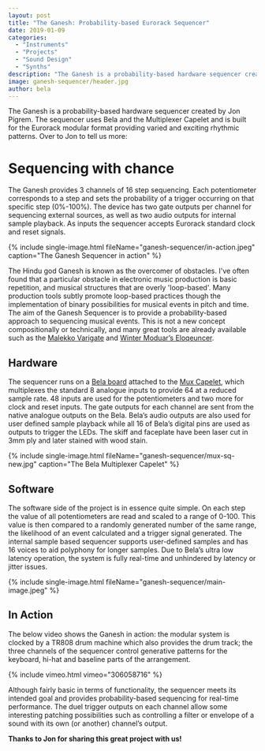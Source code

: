 ```yaml
---
layout: post
title: "The Ganesh: Probability-based Eurorack Sequencer"
date: 2019-01-09
categories:
  - "Instruments"
  - "Projects"
  - "Sound Design"
  - "Synths"
description: "The Ganesh is a probability-based hardware sequencer created by Jon Pigrim in eurorack modular format."
image: ganesh-sequencer/header.jpg
author: bela
---
```


The Ganesh is a probability-based hardware sequencer created by Jon Pigrem. The sequencer uses Bela and the Multiplexer Capelet and is built for the Eurorack modular format providing varied and exciting rhythmic patterns. Over to Jon to tell us more:

# Sequencing with chance

The Ganesh provides 3 channels of 16 step sequencing. Each potentiometer corresponds to a step and sets the probability of a trigger occurring on that specific step (0%-100%). The device has two gate outputs per channel for sequencing external sources, as well as two audio outputs for internal sample playback. As inputs the sequencer accepts Eurorack standard clock and reset signals.

{% include single-image.html fileName="ganesh-sequencer/in-action.jpeg" caption="The Ganesh Sequencer in action" %}

The Hindu god Ganesh is known as the overcomer of obstacles. I've often found that a particular obstacle in electronic music production is basic repetition, and musical structures that are overly 'loop-based'. Many production tools subtly promote loop-based practices though the implementation of binary possibilities for musical events in pitch and time. The aim of the Ganesh Sequencer is to provide a probability-based approach to sequencing musical events. This is not a new concept compositionally or technically, and many great tools are already available such as the [Malekko Varigate](https://malekkoheavyindustry.com/product/varigate-8/) and [Winter Moduar’s Eloqeuncer](http://winter-modular.com/).

## Hardware

The sequencer runs on a [Bela board](https://shop.bela.io/bela/starter-kit) attached to the [Mux Capelet](https://shop.bela.io/bela-accessories/bela-mux-capelet), which multiplexes the standard 8 analogue inputs to provide 64 at a reduced sample rate. 48 inputs are used for the potentiometers and two more for clock and reset inputs. The gate outputs for each channel are sent from the native analogue outputs on the Bela. Bela’s audio outputs are also used for user defined sample playback while all 16 of Bela’s digital pins are used as outputs to trigger the LEDs.
The skiff and faceplate have been laser cut in 3mm ply and later stained with wood stain. 

{% include single-image.html fileName="ganesh-sequencer/mux-sq-new.jpg" caption="The Bela Multiplexer Capelet" %}

## Software

The software side of the project is in essence quite simple. On each step the value of all potentiometers are read and scaled to a range of 0-100. This value is then compared to a randomly generated number of the same range, the likelihood of an event calculated and a trigger signal generated. The internal sample based sequencer supports user-defined samples and has 16 voices to aid polyphony for longer samples. Due to Bela’s ultra low latency operation, the system is fully real-time and unhindered by latency or jitter issues.

{% include single-image.html fileName="ganesh-sequencer/main-image.jpeg" %}


## In Action

The below video shows the Ganesh in action: the modular system is clocked by a TR808 drum machine which also provides the drum track; the three channels of the sequencer control generative patterns for the keyboard, hi-hat and baseline parts of the arrangement.

{% include vimeo.html vimeo="306058716" %}

Although fairly basic in terms of functionality, the sequencer meets its intended goal and provides probability-based sequencing for real-time performance. The duel trigger outputs on each channel allow some interesting patching possibilities such as controlling a filter or envelope of a sound with its own (or another) channel’s output.

**Thanks to Jon for sharing this great project with us!**
